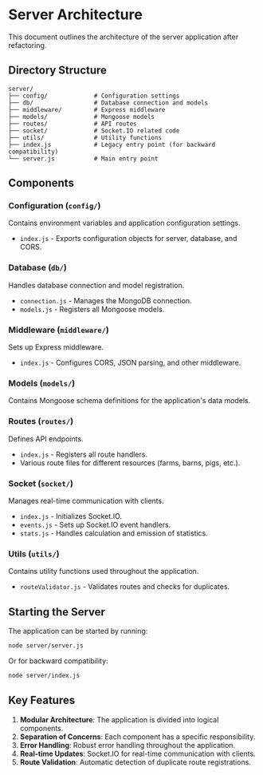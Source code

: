 # Server Architecture

This document outlines the architecture of the server application after refactoring.

## Directory Structure

```
server/
├── config/             # Configuration settings
├── db/                 # Database connection and models
├── middleware/         # Express middleware
├── models/             # Mongoose models
├── routes/             # API routes
├── socket/             # Socket.IO related code
├── utils/              # Utility functions
├── index.js            # Legacy entry point (for backward compatibility)
└── server.js           # Main entry point
```

## Components

### Configuration (`config/`)

Contains environment variables and application configuration settings.

- `index.js` - Exports configuration objects for server, database, and CORS.

### Database (`db/`)

Handles database connection and model registration.

- `connection.js` - Manages the MongoDB connection.
- `models.js` - Registers all Mongoose models.

### Middleware (`middleware/`)

Sets up Express middleware.

- `index.js` - Configures CORS, JSON parsing, and other middleware.

### Models (`models/`)

Contains Mongoose schema definitions for the application's data models.

### Routes (`routes/`)

Defines API endpoints.

- `index.js` - Registers all route handlers.
- Various route files for different resources (farms, barns, pigs, etc.).

### Socket (`socket/`)

Manages real-time communication with clients.

- `index.js` - Initializes Socket.IO.
- `events.js` - Sets up Socket.IO event handlers.
- `stats.js` - Handles calculation and emission of statistics.

### Utils (`utils/`)

Contains utility functions used throughout the application.

- `routeValidator.js` - Validates routes and checks for duplicates.

## Starting the Server

The application can be started by running:

```bash
node server/server.js
```

Or for backward compatibility:

```bash
node server/index.js
```

## Key Features

1. **Modular Architecture**: The application is divided into logical components.
2. **Separation of Concerns**: Each component has a specific responsibility.
3. **Error Handling**: Robust error handling throughout the application.
4. **Real-time Updates**: Socket.IO for real-time communication with clients.
5. **Route Validation**: Automatic detection of duplicate route registrations.
